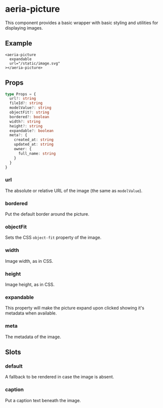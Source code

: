 # aeria-picture

This component provides a basic wrapper with basic styling and utilities for displaying images.

## Example

```vue
<aeria-picture
  expandable
  url="/static/image.svg"
></aeria-picture>
```

## Props

```typescript
type Props = {
  url?: string
  fileId?: string
  modelValue?: string
  objectFit?: string
  bordered?: boolean
  width?: string
  height?: string
  expandable?: boolean
  meta?: {
    created_at: string
    updated_at: string
    owner: {
      full_name: string
    }
  }
}
```

### url <Badge type="tip" text="string" />

The absolute or relative URL of the image (the same as `modelValue`).

### bordered <Badge type="tip" text="boolean" />

Put the default border around the picture.

### objectFit <Badge type="tip" text="boolean" />

Sets the CSS `object-fit` property of the image.

### width <Badge type="tip" text="boolean" />

Image width, as in CSS.

### height <Badge type="tip" text="boolean" />

Image height, as in CSS.

### expandable <Badge type="tip" text="boolean" />

This property will make the picture expand upon clicked showing it's metadata when available.

### meta <Badge type="tip" text="object" />

The metadata of the image.


## Slots

### default

A fallback to be rendered in case the image is absent.

### caption

Put a caption text beneath the image.
